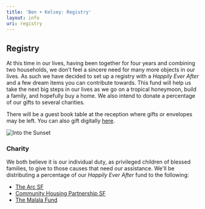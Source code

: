 ```yaml
---
title: 'Ben + Kelsey: Registry'
layout: info
uri: registry
---
```


## Registry

At this time in our lives, having been together for four years and combining two households, we don’t feel a sincere need for many more objects in our lives. As such we have decided to set up a registry with a *Happily Ever After* and a few dream items you can contribute towards. This fund will help us take the next big steps in our lives as we go on a tropical honeymoon, build a family, and hopefully buy a home. We also intend to donate a percentage of our gifts to several charities.

There will be a guest book table at the reception where gifts or envelopes may be left. You can also gift digitally [here](https://registry.theknot.com/kelsey-hermann-ben-chirlin-september-2019-ca/33871414).

![Into the Sunset](/images/motorcycle.jpg "Into the Sunset")

### Charity

We both believe it is our individual duty, as privileged children of blessed families, to give to those causes that need our assistance. We'll be distributing a percentage of our *Happily Ever After* fund to the following:

- [The Arc SF](https://www.thearcsf.org/)
- [Community Housing Partnership SF](https://www.chp-sf.org/)
- [The Malala Fund](https://www.malala.org/)